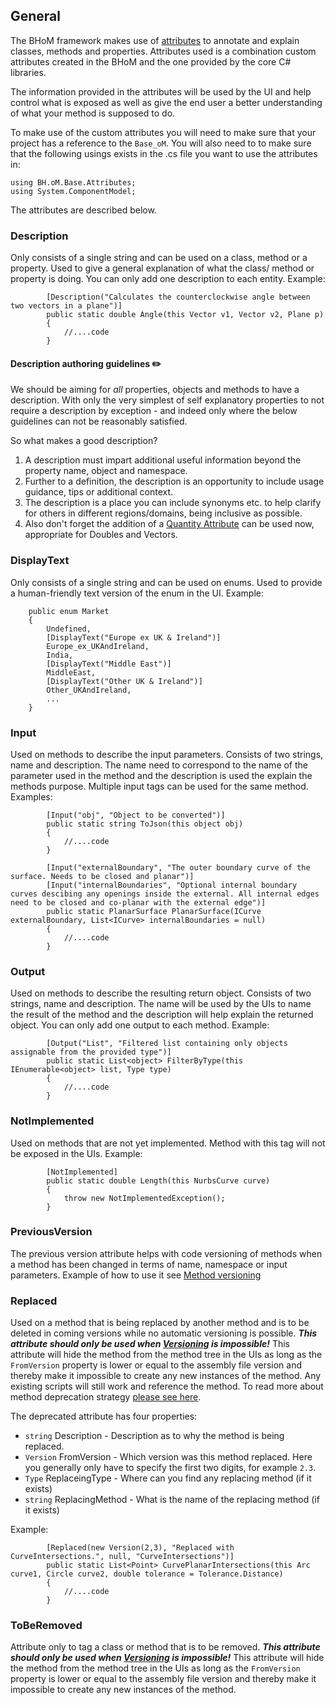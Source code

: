## General

The BHoM framework makes use of [attributes](https://docs.microsoft.com/en-us/dotnet/csharp/programming-guide/concepts/attributes/) to annotate and explain classes, methods and properties. Attributes used is a combination custom attributes created in the BHoM and the one provided by the core C# libraries.

The information provided in the attributes will be used by the UI and help control what is exposed as well as give the end user a better understanding of what your method is supposed to do.

To make use of the custom attributes you will need to make sure that your project has a reference to the `Base_oM`. You will also need to to make sure that the following usings exists in the .cs file you want to use the attributes in:

```
using BH.oM.Base.Attributes;
using System.ComponentModel;
```

The attributes are described below.

### Description

Only consists of a single string and can be used on a class, method or a property. Used to give a general explanation of what the class/ method or property is doing. You can only add one description to each entity. Example:

```
        [Description("Calculates the counterclockwise angle between two vectors in a plane")]
        public static double Angle(this Vector v1, Vector v2, Plane p)
        {
            //....code
        }
```



#### Description authoring guidelines ✏️ 


We should be aiming for _all_ properties, objects and methods to have a description. With only the very simplest of self explanatory properties to not require a description by exception - and indeed only where the below guidelines can not be reasonably satisfied. 

So what makes a good description?

1. A description must impart additional useful information beyond the property name, object and namespace. 
2. Further to a definition, the description is an opportunity to include usage guidance, tips or additional context.
3. The description is a place you can include synonyms etc. to help clarify for others in different regions/domains, being inclusive as possible.
4. Also don't forget the addition of a [Quantity Attribute](https://github.com/BHoM/BHoM/tree/master/Quantities_oM/Attributes) can be used now, appropriate for Doubles and Vectors.

### DisplayText

Only consists of a single string and can be used on enums. Used to provide a human-friendly text version of the enum in the UI. Example:

```
    public enum Market
    {
        Undefined,
        [DisplayText("Europe ex UK & Ireland")]
        Europe_ex_UKAndIreland,
        India,
        [DisplayText("Middle East")]
        MiddleEast,
        [DisplayText("Other UK & Ireland")]
        Other_UKAndIreland,
        ...
    }
```


### Input
Used on methods to describe the input parameters. Consists of two strings, name and description. The name need to correspond to the name of the parameter used in the method and the description is used the explain the methods purpose. Multiple input tags can be used for the same method. Examples:

```
        [Input("obj", "Object to be converted")]
        public static string ToJson(this object obj)
        {
            //....code
        }
```

```
        [Input("externalBoundary", "The outer boundary curve of the surface. Needs to be closed and planar")]
        [Input("internalBoundaries", "Optional internal boundary curves descibing any openings inside the external. All internal edges need to be closed and co-planar with the external edge")]
        public static PlanarSurface PlanarSurface(ICurve externalBoundary, List<ICurve> internalBoundaries = null)
        {
            //....code
        }
```

### Output
Used on methods to describe the resulting return object. Consists of two strings, name and description. The name will be used by the UIs to name the result of the method and the description will help explain the returned object. You can only add one output to each method. Example:

```
        [Output("List", "Filtered list containing only objects assignable from the provided type")]
        public static List<object> FilterByType(this IEnumerable<object> list, Type type)
        {
            //....code
        }
```

### NotImplemented
Used on methods that are not yet implemented. Method with this tag will not be exposed in the UIs. Example:

```
        [NotImplemented]
        public static double Length(this NurbsCurve curve)
        {
            throw new NotImplementedException();
        }
```

### PreviousVersion
The previous version attribute helps with code versioning of methods when a method has been changed in terms of name, namespace or input parameters. Example of how to use it see [Method versioning](/documentation/Versioning---How-to-modify-code-without-breaking-user-scripts#modifying-methods)

### Replaced
Used on a method that is being replaced by another method and is to be deleted in coming versions while no automatic versioning is possible. **_This attribute should only be used when [Versioning](/documentation/Versioning---How-to-modify-code-without-breaking-user-scripts) is impossible!_** This attribute will hide the method from the method tree in the UIs as long as the `FromVersion` property is lower or equal to the assembly file version and thereby make it impossible to create any new instances of the method. Any existing scripts will still work and reference the method. To read more about method deprecation strategy [please see here](/documentation/Backwards-compatibility).

The deprecated attribute has four properties:

- `string` Description - Description as to why the method is being replaced.
- `Version` FromVersion - Which version was this method replaced. Here you generally only have to specify the first two digits, for example `2.3`.
- `Type` ReplaceingType - Where can you find any replacing method (if it exists)
- `string` ReplacingMethod - What is the name of the replacing method (if it exists)

Example:

```
        [Replaced(new Version(2,3), "Replaced with CurveIntersections.", null, "CurveIntersections")]
        public static List<Point> CurvePlanarIntersections(this Arc curve1, Circle curve2, double tolerance = Tolerance.Distance)
        {
            //....code
        }
```

### ToBeRemoved
Attribute only to tag a class or method that is to be removed. **_This attribute should only be used when [Versioning](/documentation/Versioning---How-to-modify-code-without-breaking-user-scripts) is impossible!_** This attribute will hide the method from the method tree in the UIs as long as the `FromVersion` property is lower or equal to the assembly file version and thereby make it impossible to create any new instances of the method.

